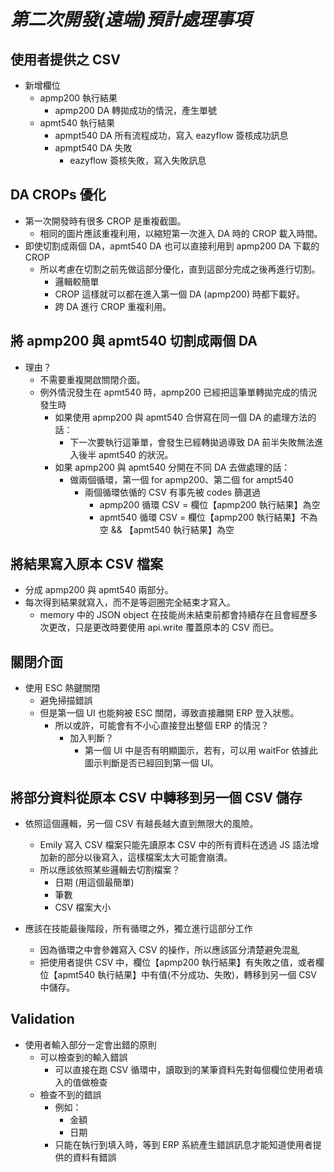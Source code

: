# **_第二次開發(遠端)預計處理事項_**

## **使用者提供之 CSV**

- 新增欄位
  - apmp200 執行結果
    - apmp200 DA 轉拋成功的情況，產生單號
  - apmt540 執行結果
    - apmpt540 DA 所有流程成功，寫入 eazyflow 簽核成功訊息
    - apmpt540 DA 失敗
      - eazyflow 簽核失敗，寫入失敗訊息

## **DA CROPs 優化**

- 第一次開發時有很多 CROP 是重複截圖。
  - 相同的圖片應該重複利用，以縮短第一次進入 DA 時的 CROP 載入時間。
- 即使切割成兩個 DA，apmt540 DA 也可以直接利用到 apmp200 DA 下載的 CROP
  - 所以考慮在切割之前先做這部分優化，直到這部分完成之後再進行切割。
    - 邏輯較簡單
    - CROP 這樣就可以都在進入第一個 DA (apmp200) 時都下載好。
    - 跨 DA 進行 CROP 重複利用。

## **將 apmp200 與 apmt540 切割成兩個 DA**

- 理由？
  - 不需要重複開啟關閉介面。
  - 例外情況發生在 apmt540 時，apmp200 已經把這筆單轉拋完成的情況發生時
    - 如果使用 apmp200 與 apmt540 合併寫在同一個 DA 的處理方法的話：
      - 下一次要執行這筆單，會發生已經轉拋過導致 DA 前半失敗無法進入後半 apmt540 的狀況。
    - 如果 apmp200 與 apmt540 分開在不同 DA 去做處理的話：
      - 做兩個循環，第一個 for apmp200、第二個 for ampt540
        - 兩個循環依循的 CSV 有事先被 codes 篩選過
          - apmp200 循環 CSV = 欄位【apmp200 執行結果】為空
          - apmt540 循環 CSV = 欄位【apmp200 執行結果】不為空 && 【apmt540 執行結果】為空

## **將結果寫入原本 CSV 檔案**

- 分成 apmp200 與 apmt540 兩部分。
- 每次得到結果就寫入，而不是等迴圈完全結束才寫入。
  - memory 中的 JSON object 在技能尚未結束前都會持續存在且會經歷多次更改，只是更改時要使用 api.write 覆蓋原本的 CSV 而已。

## **關閉介面**

- 使用 ESC 熱鍵關閉
  - 避免掃描錯誤
  - 但是第一個 UI 也能夠被 ESC 關閉，導致直接離開 ERP 登入狀態。
    - 所以或許，可能會有不小心直接登出整個 ERP 的情況？
      - 加入判斷？
        - 第一個 UI 中是否有明顯圖示，若有，可以用 waitFor 依據此圖示判斷是否已經回到第一個 UI。

## **將部分資料從原本 CSV 中轉移到另一個 CSV 儲存**

- 依照這個邏輯，另一個 CSV 有越長越大直到無限大的風險。

  - Emily 寫入 CSV 檔案只能先讀原本 CSV 中的所有資料在透過 JS 語法增加新的部分以後寫入，這樣檔案太大可能會崩潰。
  - 所以應該依照某些邏輯去切割檔案？
    - 日期 (用這個最簡單)
    - 筆數
    - CSV 檔案大小

- 應該在技能最後階段，所有循環之外，獨立進行這部分工作
  - 因為循環之中會參雜寫入 CSV 的操作，所以應該區分清楚避免混亂
  - 把使用者提供 CSV 中，欄位【apmp200 執行結果】有失敗之值，或者欄位【apmt540 執行結果】中有值(不分成功、失敗)，轉移到另一個 CSV 中儲存。

## **Validation**

- 使用者輸入部分一定會出錯的原則
  - 可以檢查到的輸入錯誤
    - 可以直接在跑 CSV 循環中，讀取到的某筆資料先對每個欄位使用者填入的值做檢查
  - 檢查不到的錯誤
    - 例如：
      - 金額
      - 日期
    - 只能在執行到填入時，等到 ERP 系統產生錯誤訊息才能知道使用者提供的資料有錯誤
